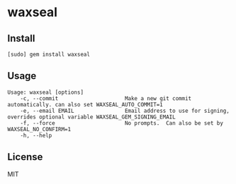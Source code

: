 # waxseal

## Install

    [sudo] gem install waxseal

## Usage

    Usage: waxseal [options]
        -c, --commit                     Make a new git commit automatically. can also set WAXSEAL_AUTO_COMMIT=1
        -e, --email EMAIL                Email address to use for signing, overrides optional variable WAXSEAL_GEM_SIGNING_EMAIL
        -f, --force                      No prompts.  Can also be set by WAXSEAL_NO_CONFIRM=1
        -h, --help

## License

MIT
